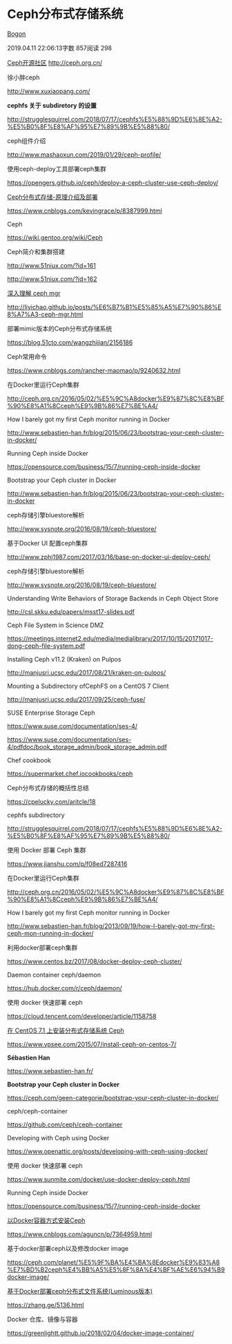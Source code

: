 # Ceph分布式存储系统

[Bogon](https://www.jianshu.com/u/e65f29d9cfe1)

2019.04.11 22:06:13字数 857阅读 298

[Ceph开源社区](https://links.jianshu.com/go?to=http%3A%2F%2Fceph.org.cn%2F)  http://ceph.org.cn/



徐小胖ceph

http://www.xuxiaopang.com/



**cephfs 关于 subdiretory 的设置**

http://strugglesquirrel.com/2018/07/17/cephfs%E5%88%9D%E6%8E%A2-%E5%B0%8F%E8%AF%95%E7%89%9B%E5%88%80/



ceph组件介绍

http://www.mashaoxun.com/2019/01/29/ceph-profile/



使用ceph-deploy工具部署ceph集群

https://opengers.github.io/ceph/deploy-a-ceph-cluster-use-ceph-deploy/



[Ceph分布式存储-原理介绍及部署](https://links.jianshu.com/go?to=https%3A%2F%2Fwww.cnblogs.com%2Fkevingrace%2Fp%2F8387999.html)

https://www.cnblogs.com/kevingrace/p/8387999.html



Ceph

https://wiki.gentoo.org/wiki/Ceph



Ceph简介和集群搭建

http://www.51niux.com/?id=161

http://www.51niux.com/?id=162



[深入理解 ceph mgr](https://links.jianshu.com/go?to=http%3A%2F%2Fliyichao.github.io%2Fposts%2F%E6%B7%B1%E5%85%A5%E7%90%86%E8%A7%A3-ceph-mgr.html)

http://liyichao.github.io/posts/%E6%B7%B1%E5%85%A5%E7%90%86%E8%A7%A3-ceph-mgr.html



部署mimic版本的Ceph分布式存储系统

https://blog.51cto.com/wangzhijian/2156186



Ceph常用命令

https://www.cnblogs.com/rancher-maomao/p/9240632.html



在Docker里运行Ceph集群

http://ceph.org.cn/2016/05/02/%E5%9C%A8docker%E9%87%8C%E8%BF%90%E8%A1%8Cceph%E9%9B%86%E7%BE%A4/



How I barely got my first Ceph monitor running in Docker

http://www.sebastien-han.fr/blog/2015/06/23/bootstrap-your-ceph-cluster-in-docker/



Running Ceph inside Docker

https://opensource.com/business/15/7/running-ceph-inside-docker



Bootstrap your Ceph cluster in Docker

http://www.sebastien-han.fr/blog/2015/06/23/bootstrap-your-ceph-cluster-in-docker



ceph存储引擎bluestore解析

http://www.sysnote.org/2016/08/19/ceph-bluestore/



基于Docker UI 配置ceph集群

http://www.zphj1987.com/2017/03/16/base-on-docker-ui-deploy-ceph/



ceph存储引擎bluestore解析

http://www.sysnote.org/2016/08/19/ceph-bluestore/



Understanding Write Behaviors of Storage Backends in Ceph Object Store

http://csl.skku.edu/papers/msst17-slides.pdf



Ceph File System in Science DMZ

https://meetings.internet2.edu/media/medialibrary/2017/10/15/20171017-dong-ceph-file-system.pdf



Installing Ceph v11.2 (Kraken) on Pulpos

http://manjusri.ucsc.edu/2017/08/21/kraken-on-pulpos/



Mounting a Subdirectory ofCephFS on a CentOS 7 Client

http://manjusri.ucsc.edu/2017/09/25/ceph-fuse/



SUSE Enterprise Storage Ceph

https://www.suse.com/documentation/ses-4/

https://www.suse.com/documentation/ses-4/pdfdoc/book_storage_admin/book_storage_admin.pdf



Chef cookbook

https://supermarket.chef.iocookbooks/ceph



Ceph分布式存储的概括性总结

https://cpelucky.com/aritcle/18



cephfs subdirectory

http://strugglesquirrel.com/2018/07/17/cephfs%E5%88%9D%E6%8E%A2-%E5%B0%8F%E8%AF%95%E7%89%9B%E5%88%80/



使用 Docker 部署 Ceph 集群

https://www.jianshu.com/p/f08ed7287416



在Docker里运行Ceph集群

http://ceph.org.cn/2016/05/02/%E5%9C%A8docker%E9%87%8C%E8%BF%90%E8%A1%8Cceph%E9%9B%86%E7%BE%A4/



How I barely got my first Ceph monitor running in Docker

http://www.sebastien-han.fr/blog/2013/09/19/how-I-barely-got-my-first-ceph-mon-running-in-docker/



利用docker部署ceph集群

https://www.centos.bz/2017/08/docker-deploy-ceph-cluster/



Daemon container ceph/daemon

https://hub.docker.com/r/ceph/daemon/



使用 docker 快速部署 ceph

https://cloud.tencent.com/developer/article/1158758



[在 CentOS 7.1 上安装分布式存储系统 Ceph](https://links.jianshu.com/go?to=https%3A%2F%2Fwww.vpsee.com%2F2015%2F07%2Finstall-ceph-on-centos-7%2F)

https://www.vpsee.com/2015/07/install-ceph-on-centos-7/



**Sébastien Han**

https://www.sebastien-han.fr/



**Bootstrap your Ceph cluster in Docker**

https://ceph.com/geen-categorie/bootstrap-your-ceph-cluster-in-docker/



ceph/ceph-container

https://github.com/ceph/ceph-container



Developing with Ceph using Docker

https://www.openattic.org/posts/developing-with-ceph-using-docker/



使用 docker 快速部署 ceph

https://www.sunmite.com/docker/use-docker-deploy-ceph.html



Running Ceph inside Docker

https://opensource.com/business/15/7/running-ceph-inside-docker



[以Docker容器方式安装Ceph](https://links.jianshu.com/go?to=https%3A%2F%2Fwww.cnblogs.com%2Faguncn%2Fp%2F7364959.html)

https://www.cnblogs.com/aguncn/p/7364959.html



基于docker部署ceph以及修改docker image

https://ceph.com/planet/%E5%9F%BA%E4%BA%8Edocker%E9%83%A8%E7%BD%B2ceph%E4%BB%A5%E5%8F%8A%E4%BF%AE%E6%94%B9docker-image/



[基于Docker部署ceph分布式文件系统(Luminous版本)](https://links.jianshu.com/go?to=https%3A%2F%2Fzhang.ge%2F5136.html)

https://zhang.ge/5136.html



Docker 仓库、镜像与容器

https://greenlightt.github.io/2018/02/04/docker-image-container/